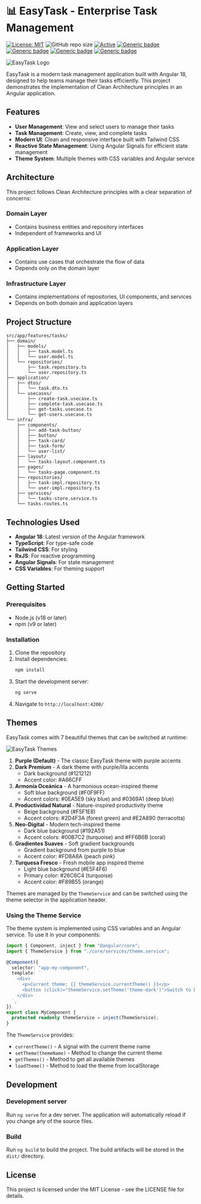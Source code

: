 # 📊 EasyTask - Enterprise Task Management

[![License: MIT](https://img.shields.io/badge/License-MIT-yellow.svg)](https://opensource.org/licenses/MIT "MIT License")
![GitHub repo size](https://img.shields.io/github/repo-size/flanuza/angular-v18-starter)
[![Active](http://img.shields.io/badge/Status-Active-green.svg)](https://github.com/flanuza/angular-v18-starter)
[![Generic badge](https://img.shields.io/badge/lang-typescript-blue.svg)](https://www.typescriptlang.org/)
[![Generic badge](https://img.shields.io/badge/framework-angular%2018-red.svg)](https://angular.io/)
[![Generic badge](https://img.shields.io/badge/themes-7%20themes-purple.svg)](https://github.com/flanuza/angular-v18-starter#themes)
[![Generic badge](https://img.shields.io/badge/last%20updated-07--2024-blue)](https://github.com/flanuza/angular-v18-starter)

![EasyTask Logo](src/assets/logo.svg)

EasyTask is a modern task management application built with Angular 18, designed to help teams manage their tasks efficiently. This project demonstrates the implementation of Clean Architecture principles in an Angular application.

## Features

- **User Management**: View and select users to manage their tasks
- **Task Management**: Create, view, and complete tasks
- **Modern UI**: Clean and responsive interface built with Tailwind CSS
- **Reactive State Management**: Using Angular Signals for efficient state management
- **Theme System**: Multiple themes with CSS variables and Angular service

## Architecture

This project follows Clean Architecture principles with a clear separation of concerns:

### Domain Layer

- Contains business entities and repository interfaces
- Independent of frameworks and UI

### Application Layer

- Contains use cases that orchestrate the flow of data
- Depends only on the domain layer

### Infrastructure Layer

- Contains implementations of repositories, UI components, and services
- Depends on both domain and application layers

## Project Structure

```
src/app/features/tasks/
├── domain/
│   ├── models/
│   │   ├── task.model.ts
│   │   └── user.model.ts
│   └── repositories/
│       ├── task.repository.ts
│       └── user.repository.ts
├── application/
│   ├── dtos/
│   │   └── task.dto.ts
│   └── usecases/
│       ├── create-task.usecase.ts
│       ├── complete-task.usecase.ts
│       ├── get-tasks.usecase.ts
│       └── get-users.usecase.ts
└── infra/
    ├── components/
    │   ├── add-task-button/
    │   ├── button/
    │   ├── task-card/
    │   ├── task-form/
    │   └── user-list/
    ├── layout/
    │   └── tasks-layout.component.ts
    ├── pages/
    │   └── tasks-page.component.ts
    ├── repositories/
    │   ├── task-impl.repository.ts
    │   └── user-impl.repository.ts
    ├── services/
    │   └── tasks-store.service.ts
    └── tasks.routes.ts
```

## Technologies Used

- **Angular 18**: Latest version of the Angular framework
- **TypeScript**: For type-safe code
- **Tailwind CSS**: For styling
- **RxJS**: For reactive programming
- **Angular Signals**: For state management
- **CSS Variables**: For theming support

## Getting Started

### Prerequisites

- Node.js (v18 or later)
- npm (v9 or later)

### Installation

1. Clone the repository
2. Install dependencies:
   ```bash
   npm install
   ```
3. Start the development server:
   ```bash
   ng serve
   ```
4. Navigate to `http://localhost:4200/`

## Themes

EasyTask comes with 7 beautiful themes that can be switched at runtime:

![EasyTask Themes](src/assets/theme-showcase.svg)

1. **Purple (Default)** - The classic EasyTask theme with purple accents
2. **Dark Premium** - A dark theme with purple/lila accents
   - Dark background (#121212)
   - Accent color: #A66CFF
3. **Armonía Oceánica** - A harmonious ocean-inspired theme
   - Soft blue background (#F0F9FF)
   - Accent colors: #0EA5E9 (sky blue) and #0369A1 (deep blue)
4. **Productividad Natural** - Nature-inspired productivity theme
   - Beige background (#F5F1E8)
   - Accent colors: #2D4F3A (forest green) and #E2A890 (terracotta)
5. **Neo-Digital** - Modern tech-inspired theme
   - Dark blue background (#192A51)
   - Accent colors: #00B7C2 (turquoise) and #FF6B6B (coral)
6. **Gradientes Suaves** - Soft gradient backgrounds
   - Gradient background from purple to blue
   - Accent color: #FD8A8A (peach pink)
7. **Turquesa Fresco** - Fresh mobile app inspired theme
   - Light blue background (#E5F4F6)
   - Primary color: #26C6C4 (turquoise)
   - Accent color: #F89B55 (orange)

Themes are managed by the `ThemeService` and can be switched using the theme selector in the application header.

### Using the Theme Service

The theme system is implemented using CSS variables and an Angular service. To use it in your components:

```typescript
import { Component, inject } from "@angular/core";
import { ThemeService } from "./core/services/theme.service";

@Component({
  selector: "app-my-component",
  template: `
    <div>
      <p>Current theme: {{ themeService.currentTheme() }}</p>
      <button (click)="themeService.setTheme('theme-dark')">Switch to Dark</button>
    </div>
  `,
})
export class MyComponent {
  protected readonly themeService = inject(ThemeService);
}
```

The `ThemeService` provides:

- `currentTheme()` - A signal with the current theme name
- `setTheme(themeName)` - Method to change the current theme
- `getThemes()` - Method to get all available themes
- `loadTheme()` - Method to load the theme from localStorage

## Development

### Development server

Run `ng serve` for a dev server. The application will automatically reload if you change any of the source files.

### Build

Run `ng build` to build the project. The build artifacts will be stored in the `dist/` directory.

## License

This project is licensed under the MIT License - see the LICENSE file for details.
